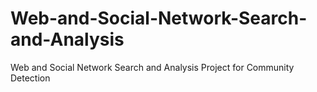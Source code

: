 # Web-and-Social-Network-Search-and-Analysis
Web and Social Network Search and Analysis Project for Community Detection
